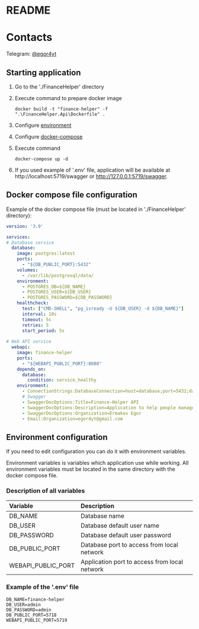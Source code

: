 # README

# Contacts
Telegram: [@egor4yt](https://t.me/egor4yt)

<!--Starting application-->
## Starting application

1. Go to the './FinanceHelper' directory


2. Execute command to prepare docker image
  
    ```docker build -t "finance-helper" -f ".\FinanceHelper.Api\Dockerfile" .```


3. Configure [environment](#environment-configuration)


4. Configure [docker-compose](#docker-compose-file-configuration)


5. Execute command

   ```docker-compose up -d```


6. If you used example of '.env' file, application will be available at http://localhost:5719/swagger or http://127.0.0.1:5719/swagger.

<!--Docker compose file-->
## Docker compose file configuration
Example of the docker compose file (must be located in './FinanceHelper' directory):
```yaml
version: '3.9'

services:
# Database service
  database:
    image: postgres:latest
    ports:
      - "${DB_PUBLIC_PORT}:5432"
    volumes:
      - /var/lib/postgresql/data/
    environment:
      - POSTGRES_DB=${DB_NAME}
      - POSTGRES_USER=${DB_USER}
      - POSTGRES_PASSWORD=${DB_PASSWORD}
    healthcheck:
      test: ["CMD-SHELL", "pg_isready -U ${DB_USER} -d ${DB_NAME}"]
      interval: 10s
      timeout: 5s
      retries: 5
      start_period: 5s
  
# Web API service
  webapi:
    image: finance-helper
    ports:
      - "${WEBAPI_PUBLIC_PORT}:8080"
    depends_on:
      database:
        condition: service_healthy
    environment:
      - ConnectionStrings:DatabaseConnection=host=database;port=5432;database=${DB_NAME};username=${DB_USER};password=${DB_PASSWORD}
      # Swagger
      - SwaggerDocOptions:Title=Finance-Helper API
      - SwaggerDocOptions:Description=Application to help people manage their finances
      - SwaggerDocOptions:Organization=Ermakov Egor
      - Email:Organization=egor4yt@gmail.com
```

<!--Environment-->
## Environment configuration
If you need to edit configuration you can do it with environment variables.

Environment variables is variables which application use while working. All environment variables must be located in the same directory with the docker compose file.

### Description of all variables

| Variable            | Description                                   |
|:--------------------|:----------------------------------------------|
| DB_NAME             | Database name                                 |
| DB_USER             | Database default user name                    |
| DB_PASSWORD         | Database default user password                |
| DB_PUBLIC_PORT      | Database port to access from local network    |
| WEBAPI_PUBLIC_PORT  | Application port to access from local network |

### Example of the '.env' file

```text
DB_NAME=finance-helper
DB_USER=admin
DB_PASSWORD=admin
DB_PUBLIC_PORT=5718
WEBAPI_PUBLIC_PORT=5719
```

